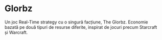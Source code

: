 # Glorbz

Un joc Real-Time strategy cu o singură facțiune, The Glorbz. Economie bazată pe două tipuri de resurse diferite, inspirat de jocuri precum Starcraft și Warcraft.
